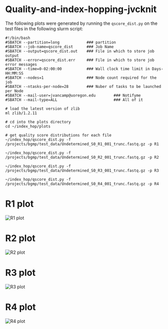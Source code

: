 # Quality-and-index-hopping-jvcknit

The following plots were generated by running the `qscore_dist.py` on the test files in the following slurm script:

```
#!/bin/bash
#SBATCH --partition=long            ### partition
#SBATCH --job-name=qscore_dist      ### Job Name
#SBATCH --output=qscore_dist.out    ### File in which to store job output
#SBATCH --error=qscore_dist.err     ### File in which to store job error messages
#SBATCH --time=0-02:00:00           ### Wall clock time limit in Days-HH:MM:SS
#SBATCH --nodes=1                   ### Node count required for the job
#SBATCH --ntasks-per-node=28        ### Nuber of tasks to be launched per Node
#SBATCH --mail-user=jvancamp@uoregon.edu        ### Notifyme
#SBATCH --mail-type=ALL                         ### All of it

# load the latest version of zlib
ml zlib/1.2.11

# cd into the plots directory
cd ~/index_hop/plots

# get quality score distributions for each file
~/index_hop/qscore_dist.py -f /projects/bgmp/test_data/Undetermined_S0_R1_001_trunc.fastq.gz -p R1

~/index_hop/qscore_dist.py -f /projects/bgmp/test_data/Undetermined_S0_R2_001_trunc.fastq.gz -p R2

~/index_hop/qscore_dist.py -f /projects/bgmp/test_data/Undetermined_S0_R3_001_trunc.fastq.gz -p R3

~/index_hop/qscore_dist.py -f /projects/bgmp/test_data/Undetermined_S0_R4_001_trunc.fastq.gz -p R4

```


# R1 plot

![R1 plot](https://github.com/UO-BGMP/quality-and-index-hopping-jvcknit/blob/index_hop.working/plots/R1_dist.png)

# R2 plot
![R2 plot](https://github.com/UO-BGMP/quality-and-index-hopping-jvcknit/blob/index_hop.working/plots/R2_dist.png)

# R3 plot
![R3 plot](https://github.com/UO-BGMP/quality-and-index-hopping-jvcknit/blob/index_hop.working/plots/R3_dist.png)

# R4 plot
![R4 plot](https://github.com/UO-BGMP/quality-and-index-hopping-jvcknit/blob/index_hop.working/plots/R4_dist.png)





